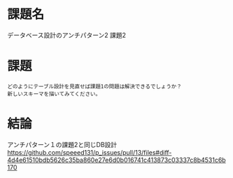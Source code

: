 
# 課題名

データベース設計のアンチパターン2
課題2

# 課題

```
どのようにテーブル設計を見直せば課題1の問題は解決できるでしょうか？
新しいスキーマを描いてみてください。
```

# 結論

アンチパターン１の課題2と同じDB設計
<https://github.com/speeed131/p_issues/pull/13/files#diff-4d4e61510bdb5626c35ba860e27e6d0b016741c413873c03337c8b4531c6b170>
